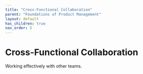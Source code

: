 ```yaml
---
title: "Cross-Functional Collaboration"
parent: "Foundations of Product Management"
layout: default
has_children: true
nav_order: 5
---
```


# Cross-Functional Collaboration

Working effectively with other teams.
